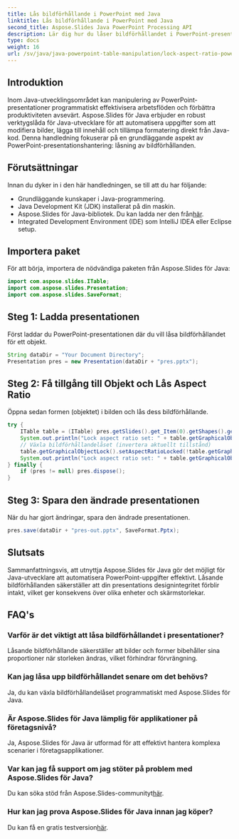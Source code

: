 ```yaml
---
title: Lås bildförhållande i PowerPoint med Java
linktitle: Lås bildförhållande i PowerPoint med Java
second_title: Aspose.Slides Java PowerPoint Processing API
description: Lär dig hur du låser bildförhållandet i PowerPoint-presentationer med Java med Aspose.Slides. Perfekt för Java-utvecklare som vill ha exakt kontroll över bilddesignen.
type: docs
weight: 16
url: /sv/java/java-powerpoint-table-manipulation/lock-aspect-ratio-powerpoint-java/
---
```

## Introduktion
Inom Java-utvecklingsområdet kan manipulering av PowerPoint-presentationer programmatiskt effektivisera arbetsflöden och förbättra produktiviteten avsevärt. Aspose.Slides för Java erbjuder en robust verktygslåda för Java-utvecklare för att automatisera uppgifter som att modifiera bilder, lägga till innehåll och tillämpa formatering direkt från Java-kod. Denna handledning fokuserar på en grundläggande aspekt av PowerPoint-presentationshantering: låsning av bildförhållanden.
## Förutsättningar
Innan du dyker in i den här handledningen, se till att du har följande:
- Grundläggande kunskaper i Java-programmering.
- Java Development Kit (JDK) installerat på din maskin.
-  Aspose.Slides för Java-bibliotek. Du kan ladda ner den från[här](https://releases.aspose.com/slides/java/).
- Integrated Development Environment (IDE) som IntelliJ IDEA eller Eclipse setup.

## Importera paket
För att börja, importera de nödvändiga paketen från Aspose.Slides för Java:
```java
import com.aspose.slides.ITable;
import com.aspose.slides.Presentation;
import com.aspose.slides.SaveFormat;
```
## Steg 1: Ladda presentationen
Först laddar du PowerPoint-presentationen där du vill låsa bildförhållandet för ett objekt.
```java
String dataDir = "Your Document Directory";
Presentation pres = new Presentation(dataDir + "pres.pptx");
```
## Steg 2: Få tillgång till Objekt och Lås Aspect Ratio
Öppna sedan formen (objektet) i bilden och lås dess bildförhållande.
```java
try {
    ITable table = (ITable) pres.getSlides().get_Item(0).getShapes().get_Item(0);
    System.out.println("Lock aspect ratio set: " + table.getGraphicalObjectLock().getAspectRatioLocked());
    // Växla bildförhållandelåset (invertera aktuellt tillstånd)
    table.getGraphicalObjectLock().setAspectRatioLocked(!table.getGraphicalObjectLock().getAspectRatioLocked());
    System.out.println("Lock aspect ratio set: " + table.getGraphicalObjectLock().getAspectRatioLocked());
} finally {
    if (pres != null) pres.dispose();
}
```
## Steg 3: Spara den ändrade presentationen
När du har gjort ändringar, spara den ändrade presentationen.
```java
pres.save(dataDir + "pres-out.pptx", SaveFormat.Pptx);
```

## Slutsats
Sammanfattningsvis, att utnyttja Aspose.Slides för Java gör det möjligt för Java-utvecklare att automatisera PowerPoint-uppgifter effektivt. Låsande bildförhållanden säkerställer att din presentations designintegritet förblir intakt, vilket ger konsekvens över olika enheter och skärmstorlekar.
## FAQ's
### Varför är det viktigt att låsa bildförhållandet i presentationer?
Låsande bildförhållande säkerställer att bilder och former bibehåller sina proportioner när storleken ändras, vilket förhindrar förvrängning.
### Kan jag låsa upp bildförhållandet senare om det behövs?
Ja, du kan växla bildförhållandelåset programmatiskt med Aspose.Slides för Java.
### Är Aspose.Slides för Java lämplig för applikationer på företagsnivå?
Ja, Aspose.Slides för Java är utformad för att effektivt hantera komplexa scenarier i företagsapplikationer.
### Var kan jag få support om jag stöter på problem med Aspose.Slides för Java?
 Du kan söka stöd från Aspose.Slides-communityt[här](https://forum.aspose.com/c/slides/11).
### Hur kan jag prova Aspose.Slides för Java innan jag köper?
 Du kan få en gratis testversion[här](https://releases.aspose.com/).